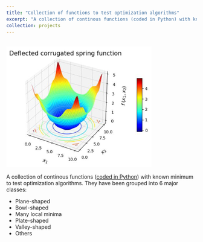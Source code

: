 ```yaml
---
title: "Collection of functions to test optimization algorithms"
excerpt: "A collection of continous functions (coded in Python) with known minimum to test optimization algorithms. <br/><img src='../images/opti_functions.PNG' width="300" height="200">"
collection: projects
---
```


<br/><img src='../images/opti_functions.PNG'>

A collection of continous functions ([coded in Python](https://github.com/edgarsmdn/OptiFunctions)) with known minimum to test optimization algorithms. They have been grouped into 6 major classes:
* Plane-shaped
* Bowl-shaped
* Many local minima
* Plate-shaped
* Valley-shaped 
* Others
